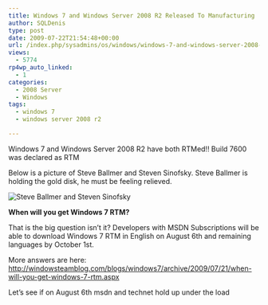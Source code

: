 ```yaml
---
title: Windows 7 and Windows Server 2008 R2 Released To Manufacturing
author: SQLDenis
type: post
date: 2009-07-22T21:54:48+00:00
url: /index.php/sysadmins/os/windows/windows-7-and-windows-server-2008-r2-rel/
views:
  - 5774
rp4wp_auto_linked:
  - 1
categories:
  - 2008 Server
  - Windows
tags:
  - windows 7
  - windows server 2008 r2

---
```

Windows 7 and Windows Server 2008 R2 have both RTMed!! Build 7600 was declared as RTM

Below is a picture of Steve Ballmer and Steven Sinofsky. Steve Ballmer is holding the gold disk, he must be feeling relieved.

![Steve Ballmer and Steven Sinofsky][1]



**When will you get Windows 7 RTM?**
  
That is the big question isn&#8217;t it? Developers with MSDN Subscriptions will be able to download Windows 7 RTM in English on August 6th and remaining languages by October 1st.
  
More answers are here: http://windowsteamblog.com/blogs/windows7/archive/2009/07/21/when-will-you-get-windows-7-rtm.aspx

Let&#8217;s see if on August 6th msdn and technet hold up under the load

 [1]: http://imgur.com/1wXCH.png